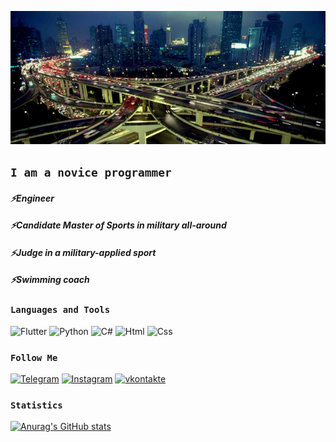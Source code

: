 ![Header](https://github.com/Fearenok/Fearenok/blob/main/assets/IT3q0.gif)

## ```I am a novice programmer```

#### *⚡Engineer*
#### *⚡Candidate Master of Sports in military all-around*
#### *⚡Judge in a military-applied sport*
#### *⚡Swimming coach*

### ```Languages and Tools```
![Flutter](https://img.shields.io/badge/-Flutter-293133?style=for-the-badge&logo=appveyor)
![Python](https://img.shields.io/badge/Python-293133?style=for-the-badge&logo=python&logoColor=F5F100)
![C#](https://img.shields.io/badge/C%23-293133?style=for-the-badge&logo=c-sharp&logoColor=427EE0)
![Html](https://img.shields.io/badge/HTML-293133?style=for-the-badge&logo=html5&logoColor=FF2439)
![Css](https://img.shields.io/badge/CSS-293133?&style=for-the-badge&logo=css3&logoColor=427EE0)

### ```Follow Me```
[![Telegram](https://img.shields.io/badge/-Telegram-293133?style=for-the-bandge&logo=telegram&logoColor=27A0D)](http://t.me/Montana333)
[![Instagram](https://img.shields.io/badge/-Instagram-293133?style=for-the-bandge&logo=instagram&logoColor=B4068E)](http://www.instagram.com/antolllkaa)
[![vkontakte](https://img.shields.io/badge/-Vkontakte-293133?style=for-the-bandge&logo=Vk&logoColor=4F7DB3)](https://vk.com/id104145216)

### ```Statistics```
[![Anurag's GitHub stats](https://github-readme-stats.vercel.app/api?username=Fearenok&theme=dark&show_icons=true)](https://github.com/Fearenok/github-readme-stats)

